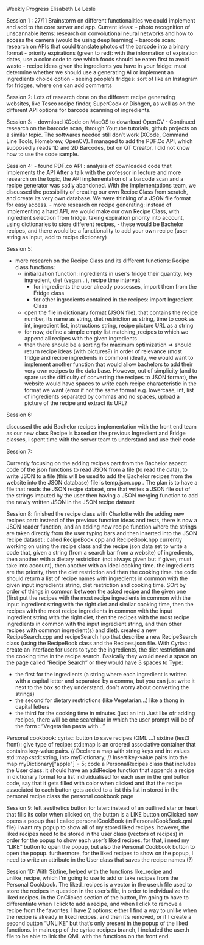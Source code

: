 Weekly Progress Elisabeth Le Leslé
  
Session 1 : 27/11
   Brainstorm on different functionalities we could implement and add to the core server and app.
   Current ideas: 
    - photo recognition of unscannable items: research on convolutional neural networks and how to access the camera
      (would be using deep learning)
    - barcode scan: research on APIs that could translate photos of the barcode into a binary format
    - priority expirations (green to red): with the information of expiration dates, use a color code to see which foods should be eaten first to avoid waste
    - recipe ideas given the ingredients you have in your fridge: must determine whether we should use a generating AI or implement an ingredients choice option 
    - seeing people’s fridges: sort of like an Instagram for fridges, where one can add comments

Session 2: 
Lots of research done on the different recipe generating websites, like Tesco recipe finder, SuperCook or Dishgen, as well as on the different API options for barcode scanning of ingredients.

Session 3:
    - download XCode on MacOS to download OpenCV 
    - Continued research on the barcode scan, through Youtube tutorials, github projects on a similar topic. The softwares needed still don’t work (XCode, Command Line Tools, Homebrew, OpenCV). I managed to add the PDF.Co API, which supposedly reads 1D and 2D Barcodes, but on QT Creator, I did not know how to use the code sample. 

Session 4:
    - found PDF.co API : analysis of downloaded code that implements the API
    After a talk with the professor in lecture and more research on the topic, the API implementation of a barcode scan and a recipe generator was sadly abandoned. With the implementations team, we discussed the possibility of creating our own Recipe Class from scratch, and create its very own database. We were thinking of a JSON file format for easy access.
    - more research on recipe generating: instead of implementing a hard API, we would make our own Recipe Class, with ingredient selection from fridge, taking expiration priority into account, using dictionaries to store different recipes, 
    - these would be Bachelor recipes, and there would be a functionality to add your own recipe (user string as input, add to recipe dictionary)
    

Session 5:
- more research on the Recipe Class and its different functions:
  Recipe class functions:
  - initialization function: ingredients in user’s fridge their quantity, key ingredient, diet (vegan…), recipe time interval:
    - for ingredients the user already possesses, import them from the Fridge class
    - for other ingredients contained in the recipes: import Ingredient Class
  - open the file in dictionary format (JSON file), that contains the recipe number, its name as string, diet restriction as string, time to cook as int, ingredient list, instructions string, recipe picture URL as a string 
  - for now, define a simple empty list matching_recipes to which we append all recipes with the given ingredients
  - then there should be a sorting for maximum optimization
  => should return recipe ideas (with pictures?) in order of relevance (most fridge and recipe ingredients in common)
ideally, we would want to implement another function that would allow bachelors to add their very own recipes to the data base. However, out of simplicity (and to spare us the difficulty of converting the recipes to JSON format), the website would have spaces to write each recipe characteristic in the format we want (error if not the same format e.g. lowercase, int, list of ingredients separated by commas and no spaces, upload a picture of the recipe and extract its URL?

Session 6:

discussed the add Bachelor recipes implementation with the front end team
as our new class Recipe is based on the previous Ingredient and Fridge classes, i spent time with the server team to understand and use their code

Session 7: 

Currently focusing on the adding recipes part from the Bachelor aspect: code of the json functions to read JSON from a file (to read the data), to write JSON to a file (this will be used to add the Bachelor recipes from the website into the JSON database)
file is temp.json.cpp . 
The plan is to have a file that reads the JSON recipe dataset, one that writes a JSON file out of the strings imputed by the user
then having a JSON merging function to add the newly written JSON in the JSON recipe dataset

Session 8:
finished the recipe class with Charlotte with the adding new recipes part: instead of the previous function ideas and tests, there is now a JSON reader function, and an adding  new recipe function where the strings are taken directly from the user typing bars and then inserted into the JSON recipe dataset : called RecipeBook.cpp and RecipeBook.hpp
currently working on using the recipe class and the recipe json data set to write a code that, given a string (from a search bar from a website) of ingredients, then another with a dietary restriction (not always given but if given, must take into account), then another with an ideal cooking time. the ingredients are the priority, then the diet restriction and then the cooking time. the code should return a list of recipe names with ingredients in common with the given input ingredients string, diet restriction and cooking time. SOrt by order of things in common between the asked recipe and the given one (first put the recipes with the most recipe ingredients in common with the input ingredient string with the right diet and similar cooking time, then the recipes with the most recipe ingredients in common with the input ingredient string with the right diet, then the recipes with the most recipe ingredients in common with the input ingredient string, and then other recipes with common ingredient(s) and diet). 
created a new RecipeSearch.cpp and recipeSearch.hpp that describe a new RecipeSearch class (using the RecipeBook class and the Recipes.json file. With Cyriac : create an interface for users to type the ingredients, the diet restriction  and the cooking time in the recipe search. Basically they would need a space on the page called “Recipe Search” or they would have 3 spaces to Type:
- the first for the ingredients (a string where each ingredient is written with a capital letter and separated by a comma, but you can just write it next to the box so they understand, don't worry about converting the strings)
- the second for dietary restrictions (like Vegetarian…) like a thong in capital letters
- the third for the cooking time in minutes (just an int)
Just like ofr adding recipes, there will be one searchbar in which the user prompt will be of the form : “Vegetarian pasta with…”

Personal cookbook:
cyriac: button to save recipes (QML …)
sixtine (test3 front): give type of recipe: std::map is an ordered associative container that contains key-value pairs.
// Declare a map with string keys and int values std::map<std::string, int> myDictionary; // Insert key-value pairs into the map myDictionary["apple"] = 5;
code a PersonalRecipes class that includes the User class: it should have an addRecipe function that appends a recipe in dictionary format to a list individualised for each user
in the qml button code, say that it gets filled with color when clicked and that the recipe associated to each button gets added to a list
this list in stored in the personal recipe class
the personal cookbook page

Session 9:
left aesthetics button for later: instead of an outlined star or heart that fills its color when clicked on, the button is a LIKE button
onClicked now opens a popup that I called personalCookBook (in PersonalCookBook.qml file)
i want my popup to show all of my stored liked recipes. however, the liked recipes need to be stored in the user class (vectors of recipes) in order for the popup to show each user’s liked recipes.
for that, i need my “LIKE” button to open the popup, but also the Personal Cookbook button to open the popup.
furthermore, for the liked recipes to show on the popup, I need to write an attribute in the User class that saves the recipe names (?)

Session 10:
With Sixtine, helped with the functions like_recipe and unlike_recipe, which I’m going to use to add or take recipes from the Personal Cookbook. The liked_recipes is a vector in the user.h file used to store the recipes in question in the user’s file, in order to individualize the liked recipes. in the OnClicked section of the button, I’m going to have to differentiate when I click to add a recipe, and when I click to remove a recipe from the favorites. I have 2 options: either I find a way to unlike when the recipe is already in liked recipes, and then it’s removed, or if I create a second button “UNLIKE” but that’s only present in the popup of the liked functions. 
in main.cpp of the cyriac-recipes branch, I included the user.h file to be able to link the QML with the functions on the front end.








